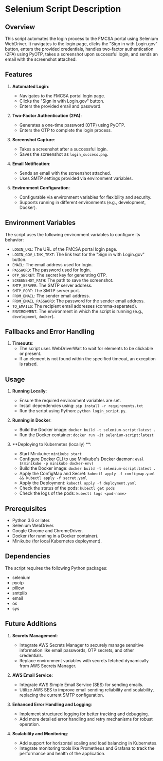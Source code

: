 # Selenium Script Description

## Overview

This script automates the login process to the FMCSA portal using Selenium WebDriver. It navigates to the login page, clicks the "Sign in with Login.gov" button, enters the provided credentials, handles two-factor authentication (2FA) using PyOTP, takes a screenshot upon successful login, and sends an email with the screenshot attached.

## Features

1. **Automated Login**:
   - Navigates to the FMCSA portal login page.
   - Clicks the "Sign in with Login.gov" button.
   - Enters the provided email and password.

2. **Two-Factor Authentication (2FA)**:
   - Generates a one-time password (OTP) using PyOTP.
   - Enters the OTP to complete the login process.

3. **Screenshot Capture**:
   - Takes a screenshot after a successful login.
   - Saves the screenshot as `login_success.png`.

4. **Email Notification**:
   - Sends an email with the screenshot attached.
   - Uses SMTP settings provided via environment variables.

5. **Environment Configuration**:
   - Configurable via environment variables for flexibility and security.
   - Supports running in different environments (e.g., development, Docker).

## Environment Variables

The script uses the following environment variables to configure its behavior:

- `LOGIN_URL`: The URL of the FMCSA portal login page.
- `LOGIN_GOV_LINK_TEXT`: The link text for the "Sign in with Login.gov" button.
- `EMAIL`: The email address used for login.
- `PASSWORD`: The password used for login.
- `OTP_SECRET`: The secret key for generating OTP.
- `SCREENSHOT_PATH`: The path to save the screenshot.
- `SMTP_SERVER`: The SMTP server address.
- `SMTP_PORT`: The SMTP server port.
- `FROM_EMAIL`: The sender email address.
- `FROM_EMAIL_PASSWORD`: The password for the sender email address.
- `TO_EMAILS`: The recipient email addresses (comma-separated).
- `ENVIRONMENT`: The environment in which the script is running (e.g., `development`, `docker`).

## Fallbacks and Error Handling

1. **Timeouts**:
   - The script uses WebDriverWait to wait for elements to be clickable or present.
   - If an element is not found within the specified timeout, an exception is raised.

## Usage

1. **Running Locally**:
   - Ensure the required environment variables are set.
   - Install dependencies using: `pip install -r requirements.txt`
   - Run the script using Python: `python login_script.py`.

2. **Running in Docker**:
   - Build the Docker image: `docker build -t selenium-script:latest .`
   - Run the Docker container: `docker run -it selenium-script:latest`

3. **Deploying to Kubernetes (locally) **:
   - Start Minikube: `minikube start`
   - Configure Docker CLI to use Minikube's Docker daemon: `eval $(minikube -p minikube docker-env)`
   - Build the Docker image: `docker build -t selenium-script:latest .`
   - Apply the ConfigMap and Secret: `kubectl apply -f configmap.yaml && kubectl apply -f secret.yaml`
   - Apply the Deployment: `kubectl apply -f deployment.yaml`
   - Check the status of the pods: `kubectl get pods`
   - Check the logs of the pods: `kubectl logs <pod-name>`

## Prerequisites

- Python 3.6 or later.
- Selenium WebDriver.
- Google Chrome and ChromeDriver.
- Docker (for running in a Docker container).
- Minikube (for local Kubernetes deployment).

## Dependencies

The script requires the following Python packages:

- selenium
- pyotp
- pillow
- smtplib
- email
- os
- sys

## Future Additions

1. **Secrets Management**:
   - Integrate AWS Secrets Manager to securely manage sensitive information like email passwords, OTP secrets, and other credentials.
   - Replace environment variables with secrets fetched dynamically from AWS Secrets Manager.

2. **AWS Email Service**:
   - Integrate AWS Simple Email Service (SES) for sending emails.
   - Utilize AWS SES to improve email sending reliability and scalability, replacing the current SMTP configuration.

3. **Enhanced Error Handling and Logging**:
   - Implement structured logging for better tracking and debugging.
   - Add more detailed error handling and retry mechanisms for robust operation.

4. **Scalability and Monitoring**:
   - Add support for horizontal scaling and load balancing in Kubernetes.
   - Integrate monitoring tools like Prometheus and Grafana to track the performance and health of the application.
